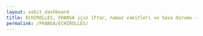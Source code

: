 ```yaml
---
layout: vakit_dashboard
title: ECHIROLLES, FRANSA için iftar, namaz vakitleri ve hava durumu - ilçe/eyalet seç
permalink: /FRANSA/ECHIROLLES/
---
```


<script type="text/javascript">
  var GLOBAL_COUNTRY = 'FRANSA';
  var GLOBAL_CITY = 'ECHIROLLES';
  var GLOBAL_STATE = '';
  var lat = 72;
  var lon = 21;
</script>

